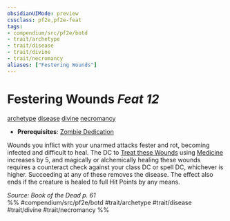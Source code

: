 ```yaml
---
obsidianUIMode: preview
cssclass: pf2e,pf2e-feat
tags:
- compendium/src/pf2e/botd
- trait/archetype
- trait/disease
- trait/divine
- trait/necromancy
aliases: ["Festering Wounds"]
---
```

# Festering Wounds  *Feat 12*  
[archetype](/rules/traits/archetype.md)  [disease](/rules/traits/disease.md)  [divine](/rules/traits/divine.md)  [necromancy](/rules/traits/necromancy.md)  

- **Prerequisites**: [Zombie Dedication](/compendium/feats/zombie-dedication-botd.md)

Wounds you inflict with your unarmed attacks fester and rot, becoming infected and difficult to heal. The DC to [Treat these Wounds](/rules/actions/treat-wounds.md) using [Medicine](/compendium/skills.md#Medicine) increases by 5, and magically or alchemically healing these wounds requires a counteract check against your class DC or spell DC, whichever is higher. Succeeding at any of these removes the disease. The effect also ends if the creature is healed to full Hit Points by any means.

*Source: Book of the Dead p. 61*  
%% #compendium/src/pf2e/botd #trait/archetype #trait/disease #trait/divine #trait/necromancy %%